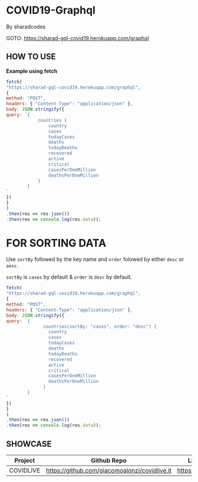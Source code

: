 # COVID19-Graphql
By sharadcodes

GOTO: https://sharad-gql-covid19.herokuapp.com/graphql

## HOW TO USE

**Example using fetch**

```js
fetch(
"https://sharad-gql-covid19.herokuapp.com/graphql",
{
method: "POST",
headers: { "Content-Type": "application/json" },
body: JSON.stringify({
query: `{
            countries {
                country
                cases
                todayCases
                deaths
                todayDeaths
                recovered
                active
                critical
                casesPerOneMillion
                deathsPerOneMillion
            } 
        }
`
})
}
)
.then(res => res.json())
.then(res => console.log(res.data));
```
# FOR SORTING DATA

Use `sortBy` followed by the key name and `order` folowed by either `desc` or `aesc`. 

`sortBy` is `cases` by default & `order` is `desc` by default.

```js
fetch(
"https://sharad-gql-covid19.herokuapp.com/graphql",
{
method: "POST",
headers: { "Content-Type": "application/json" },
body: JSON.stringify({
query: `{
              countries(sortBy: "cases", order: "desc") {
                country
                cases
                todayCases
                deaths
                todayDeaths
                recovered
                active
                critical
                casesPerOneMillion
                deathsPerOneMillion
              }
        }
`
})
}
)
.then(res => res.json())
.then(res => console.log(res.data));
```

## SHOWCASE

| Project  | Github Repo | Live Demo |
| -------- |  ----------  | --------- |
| COVIDLIVE | https://github.com/giacomoalonzi/covidlive.it | https://covidlive.it/ |


